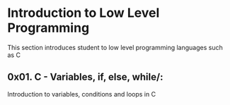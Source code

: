 # Introduction to Low Level Programming 
This section introduces student to low level programming languages such as C

##


## 0x01. C - Variables, if, else, while/:
Introduction to variables, conditions and loops in C
